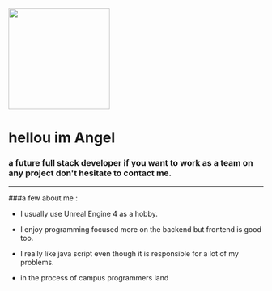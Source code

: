 <div id="header" aling="center">
<img src="https://media.giphy.com/media/vrxxqQbyRxYi6scCjT/giphy.gif" width="200">
<h1 aling="center">hellou im Angel</h1>
<h3>a future full stack developer if you want to work as a team on any project don't hesitate to contact me.</h3>
</div>

---

###a few about me :

- I usually use Unreal Engine 4 as a hobby.

- I enjoy programming focused more on the backend but frontend is good too.

- I really like java script even though it is responsible for a lot of my problems.

- in the process of campus programmers land


